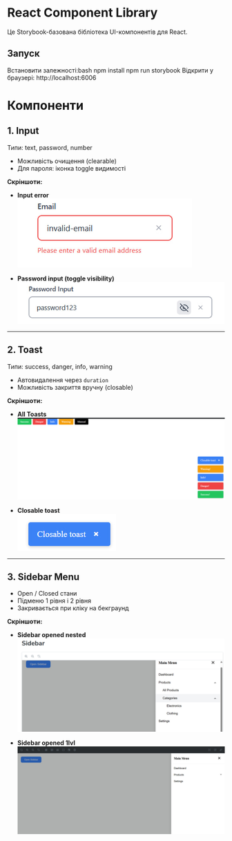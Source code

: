  # React Component Library

Це Storybook-базована бібліотека UI-компонентів для React.

## Запуск
Встановити залежності:bash
npm install
npm run storybook
Відкрити у браузері:
http://localhost:6006

# Компоненти

## 1. Input

Типи: text, password, number

- Можливість очищення (clearable)  
- Для пароля: іконка toggle видимості

**Скріншоти:**

- **Input error**  
![Input error](screenshots/input-error.png)

- **Password input (toggle visibility)**  
![Password input](screenshots/input-password.png)

---

## 2. Toast

Типи: success, danger, info, warning

- Автовидалення через `duration`  
- Можливість закриття вручну (closable)

**Скріншоти:**

- **All Toasts**  
![All Toasts](screenshots/toasts-all.png)

- **Closable toast**  
![Closable toast](screenshots/toast-closable.png)

---

## 3. Sidebar Menu

- Open / Closed стани  
- Підменю 1 рівня і 2 рівня  
- Закривається при кліку на бекграунд

**Скріншоти:**

- **Sidebar opened nested**  
![Sidebar opened nested](screenshots/sidebar-opened-nest.png)

- **Sidebar opened 1lvl**  
![Sidebar opened 1lvl](screenshots/sidebar-opened-firstLvl.png)



 
